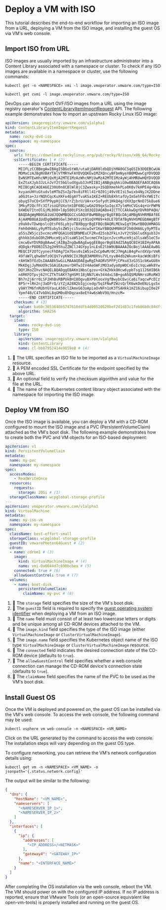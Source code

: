 # Deploy a VM with ISO

This tutorial describes the end-to-end workflow for importing an ISO image from a URL, deploying a VM from the ISO image, and installing the guest OS via VM's web console.

## Import ISO from URL

ISO images are usually imported by an infrastructure administrator into a Content Library associated with a namespace or cluster. To check if any ISO images are available in a namespace or cluster, use the following commands:

```shell
kubectl get -n <NAMESPACE> vmi -l image.vmoperator.vmware.com/type=ISO

kubectl get cvmi -l image.vmoperator.vmware.com/type=ISO
```

DevOps can also import OVF/ISO images from a URL using the image registry operator's [ContentLibraryItemImportRequest](https://github.com/vmware-tanzu/image-registry-operator-api/blob/main/api/v1alpha1/contentlibraryitemimportrequest_types.go) API. The following example demonstrates how to import an upstream Rocky Linux ISO image:

```yaml
apiVersion: imageregistry.vmware.com/v1alpha1
kind: ContentLibraryItemImportRequest
metadata:
  name: rocky-dvd-iso
  namespace: my-namespace
spec:
  source:
    url: https://download.rockylinux.org/pub/rocky/9/isos/x86_64/Rocky-9.5-x86_64-dvd.iso # (1)
    sslCertificate: | # (2)
      -----BEGIN CERTIFICATE-----
      MIIFLzCCBBegAwIBAgISBGoStW8/uta8jDAR8ldbQDihMA0GCSqGSIb3DQEBCwUA
      MDMxCzAJBgNVBAYTAlVTMRYwFAYDVQQKEw1MZXQncyBFbmNyeXB0MQwwCgYDVQQD
      EwNSMTEwHhcNMjQxMjA2MTE1MzAzWhcNMjUwMzA2MTE1MzAyWjAhMR8wHQYDVQQD
      ExZtaXJyb3JzLnJvY2t5bGludXgub3JnMIIBIjANBgkqhkiG9w0BAQEFAAOCAQ8A
      MIIBCgKCAQEA6EZ30U0n8CBlWl8jC3Zwasky+3SQDXmehkPLo0K0v7kHPE4g+NUa
      kvyanUHYuGtudvleMTbZSvZp7bv8iFRll41r0Z01j49vVEIsL5wixb4NyJX2DDne
      a0G3ta+JzrNQhCqcKuXKFo4EgAYTvaKSa1KEZ+REUb8XhtafUyImSehF0xYWE1Tc
      obyg57oCO+SXfP9ypHjCC9/rZjbrU/UA+x+Sofydt1HkQ4g/dXX3prNnD75k8ue6
      3MkyP2QcfFc3IfzsoGFUXxtm10F6BGjwGm289qxSuIqcX7ylmMnCVGs4q+UrPWPN
      bXWDU7ItnOlGjML000+l8p500iFSXcQO3QIDAQABo4ICTTCCAkkwDgYDVR0PAQH/
      BAQDAgWgMB0GA1UdJQQWMBQGCCsGAQUFBwMBBggrBgEFBQcDAjAMBgNVHRMBAf8E
      AjAAMB0GA1UdDgQWBBSGel3Hh031yt91oQYM89+kOLE7DTAfBgNVHSMEGDAWgBTF
      z0ak6vTDwHpslcQtsF6SLybjuTBXBggrBgEFBQcBAQRLMEkwIgYIKwYBBQUHMAGG
      Fmh0dHA6Ly9yMTEuby5sZW5jci5vcmcwIwYIKwYBBQUHMAKGF2h0dHA6Ly9yMTEu
      aS5sZW5jci5vcmcvMFQGA1UdEQRNMEuCF2Rvd25sb2FkLnJvY2t5bGludXgub3Jn
      ghhkb3dubG9hZHMucm9ja3lsaW51eC5vcmeCFm1pcnJvcnMucm9ja3lsaW51eC5v
      cmcwEwYDVR0gBAwwCjAIBgZngQwBAgEwggEEBgorBgEEAdZ5AgQCBIH1BIHyAPAA
      dQDgkrP8DB3I52g2H95huZZNClJ4GYpy1nLEsE2lbW9UBAAAAZOcBojlAAAEAwBG
      MEQCIF2OTCyynecFhDAg7Im7bxs0s1W5ieZxCp0wM/0CJ7HgAiB4gPxrdXVprVmR
      49faW7Lqhw8mfzOCQV7vyKN9CIVJBgB3AM8RVu7VLnyv84db2Wkum+kacWdKsBfs
      rAHSW3fOzDsIAAABk5wGiLMAAAQDAEgwRgIhAORV5PFPjCPkuX3zG3S1cbKwGU8n
      MkKDgjJyMmUO9cSGAiEAzmvrDHTwJIV4AeGWFzMO3adyo0pWOCnEoIcVqLwWk8Yw
      DQYJKoZIhvcNAQELBQADggEBAKm1NbsCgzov+GYAZHkkOHcw6ypbTsg1126HIB6k
      n4RKFDTpvj62YCZTkTSAKY7gHSMt18jNN7LWv344dxLSB+goA5QSMUNHrsURoRW3
      Bh7n2j6rr6LSF2HhBvRBPUk8HI8OgvuBXP0looxVgfBwybCEwjCa6iTaqcwPcECz
      8P5r+lRn2nj3aDFrQ/zYZjA28A2bIgjcedg/5q1FNwPZWzsQ/tK6wkDeENzLgs5x
      y9AY7M6fnRUbYGYauLA50clZAmxG63oApiaOvNFn1oK3TSAHkk1mZ16ibupI0e2F
      Ypmf48/C4TvbDkL8qGM0o8hDqzax8eEY4w6sWbV9U/HnzcM=
      -----END CERTIFICATE-----
    checksum: # (3)
      value: ba60c3653640b5747610ddfb4d09520529bef2d1d83c1feb86b0c84dff31e04e
      algorithm: SHA256
  target:
    item:
      name: rocky-dvd-iso
      type: ISO
    library:
      apiVersion: imageregistry.vmware.com/v1alpha1
      kind: ContentLibrary
      name: cl-bb87952414e9859e8 # (4)
```

1.  :wave: The URL specifies an ISO file to be imported as a `VirtualMachineImage` resource.
2.  :wave: A PEM encoded SSL Certificate for the endpoint specified by the above URL.
3.  :wave: An optional field to verify the checksum algorithm and value for the file at the URL.
4.  :wave: The name of the Kubernetes content library object associated with the namespace for importing the ISO image.

## Deploy VM from ISO

Once the ISO image is available, you can deploy a VM with a CD-ROM configured to mount the ISO image and a PVC (PersistentVolumeClaim) attached as the VM's boot disk. The following example demonstrates how to create both the PVC and VM objects for an ISO-based deployment:

```yaml
apiVersion: v1
kind: PersistentVolumeClaim
metadata:
  name: my-pvc
  namespace: my-namespace
spec:
  accessModes:
    - ReadWriteOnce
  resources:
    requests:
      storage: 20Gi # (1)
  storageClassName: wcpglobal-storage-profile
---
apiVersion: vmoperator.vmware.com/v1alpha3
kind: VirtualMachine
metadata:
  name: my-iso-vm
  namespace: my-namespace
spec:
  className: best-effort-small
  storageClass: wcpglobal-storage-profile
  guestID: vmwarePhoton64Guest # (2)
  cdrom:
  - name: cdrom1 # (3)
    image:
      kind: VirtualMachineImage # (4)
      name: vmi-0a0044d7c690bcbea # (5)
    connected: true # (6)
    allowGuestControl: true # (7)
  volumes:
    - name: boot-disk
      persistentVolumeClaim:
        claimName: my-pvc # (8)
```

1.  :wave: The `storage` field specifies the size of the VM's boot disk.
2.  :wave: The `guestID` field is required to specify the [guest operating system identifier](https://dp-downloads.broadcom.com/api-content/apis/API_VWSA_001/8.0U3/html/ReferenceGuides/vim.vm.GuestOsDescriptor.GuestOsIdentifier.html) when deploying a VM from an ISO image.
3.  :wave: The `name` field must consist of at least two lowercase letters or digits and be unique among all CD-ROM devices attached to the VM.
4.  :wave: The `image.kind` field specifies the type of the ISO image (either `VirtualMachineImage` or `ClusterVirtualMachineImage`).
5.  :wave: The `image.name` field specifies the Kubernetes object name of the ISO type `VirtualMachineImage` or `ClusterVirtualMachineImage` resource.
6.  :wave: The `connected` field indicates the desired connection state of the CD-ROM device (defaults to `true`).
7.  :wave: The `allowGuestControl` field specifies whether a web console connection can manage the CD-ROM device's connection state (defaults to `true`).
8.  :wave: The `claimName` field specifies the name of the PVC to be used as the VM's boot disk.

## Install Guest OS

Once the VM is deployed and powered on, the guest OS can be installed via the VM's web console. To access the web console, the following command may be used:

```shell
kubectl vsphere vm web-console -n <NAMESPACE> <VM_NAME>
```

Click on the URL generated by the command to access the web console. The installation steps will vary depending on the guest OS type.

To configure networking, you can retrieve the VM's network configuration details using:

```shell
kubectl get vm -n <NAMESPACE> <VM_NAME> -o jsonpath='{.status.network.config}'
```

The output will be similar to the following:

```json
{
  "dns": {
    "hostName": "<VM_NAME>",
    "nameservers": [
      "<NAMESERVER_IP_1>",
      "<NAMESERVER_IP_2>"
    ]
  },
  "interfaces": [
    {
      "ip": {
        "addresses": [
          "<IP_ADDRESS>/<NETMASK>"
        ],
        "gateway4": "<GATEWAY_IP>"
      },
      "name": "<INTERFACE_NAME>"
    }
  ]
}
```

After completing the OS installation via the web console, reboot the VM. The VM should power on with the configured IP address. If no IP address is reported, ensure that VMware Tools (or an open-source equivalent like open-vm-tools) is properly installed and running on the guest OS.
